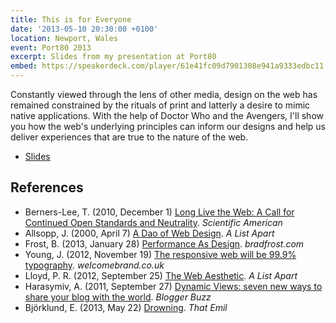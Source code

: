 ```yaml
---
title: This is for Everyone
date: '2013-05-10 20:30:00 +0100'
location: Newport, Wales
event: Port80 2013
excerpt: Slides from my presentation at Port80
embed: https://speakerdeck.com/player/61e41fc09d7901308e941a9333edbc11
---
```

Constantly viewed through the lens of other media, design on the web has remained constrained by the rituals of print and latterly a desire to mimic native applications. With the help of Doctor Who and the Avengers, I'll show you how the web's underlying principles can inform our designs and help us deliver experiences that are true to the nature of the web.

  * [Slides](https://speakerdeck.com/paulrobertlloyd/this-is-for-everyone-port-80)

## References

  * Berners-Lee, T. (2010, December 1) [Long Live the Web: A Call for Continued Open Standards and Neutrality](http://www.scientificamerican.com/article/long-live-the-web/). <cite>Scientific American</cite>
  * Allsopp, J. (2000, April 7) [A Dao of Web Design](http://alistapart.com/article/dao). <cite>A List Apart</cite>
  * Frost, B. (2013, January 28) [Performance As Design](http://bradfrost.com/blog/post/performance-as-design/). <cite>bradfrost.com</cite>
  * Young, J. (2012, November 19) [The responsive web will be 99.9% typography](http://www.welcomebrand.co.uk/thoughts/the-responsive-web-will-be-99-9-typography/). <cite>welcomebrand.co.uk</cite>
  * Lloyd, P. R. (2012, September 25) [The Web Aesthetic](http://alistapart.com/article/the-web-aesthetic). <cite>A List Apart</cite>
  * Harasymiv, A. (2011, September 27) [Dynamic Views: seven new ways to share your blog with the world](http://buzz.blogger.com/2011/09/dynamic-views-seven-new-ways-to-share.html). <cite>Blogger Buzz</cite>
  * Björklund, E. (2013, May 22) [Drowning](http://thatemil.com/blog/2013/05/22/drowning/). <cite>That Emil</cite>
